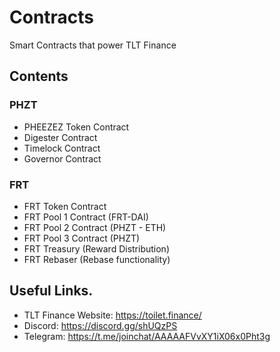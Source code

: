 # Contracts
Smart Contracts that power TLT Finance

## Contents
### PHZT
 - PHEEZEZ Token Contract
 - Digester Contract
 - Timelock Contract
 - Governor Contract
### FRT
 - FRT Token Contract
 - FRT Pool 1 Contract (FRT-DAI)
 - FRT Pool 2 Contract (PHZT - ETH)
 - FRT Pool 3 Contract (PHZT)
 - FRT Treasury (Reward Distribution)
 - FRT Rebaser (Rebase functionality)
 
## Useful Links.
- TLT Finance Website: https://toilet.finance/
- Discord: https://discord.gg/shUQzPS
- Telegram: https://t.me/joinchat/AAAAAFVvXY1iX06x0Pht3g
